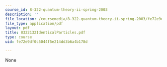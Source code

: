 ```yaml
---
course_id: 8-322-quantum-theory-ii-spring-2003
description: ''
file_location: /coursemedia/8-322-quantum-theory-ii-spring-2003/fe72e9df0c5044f5e214dd3b6a4b178d_8322132IdenticalParticles.pdf
file_type: application/pdf
layout: pdf
title: 8322132IdenticalParticles.pdf
type: course
uid: fe72e9df0c5044f5e214dd3b6a4b178d

---
```

None